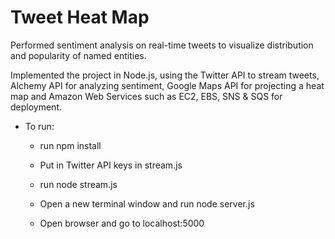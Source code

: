 # Tweet Heat Map

Performed sentiment analysis on real-time tweets to visualize distribution and popularity of named entities.

Implemented the project in Node.js, using the Twitter API to stream tweets, Alchemy API for analyzing sentiment, Google Maps API for projecting a heat map and Amazon Web Services such as EC2, EBS, SNS & SQS for deployment.

- To run:

  - run npm install

  - Put in Twitter API keys in stream.js

  - run node stream.js

  - Open a new terminal window and run node server.js

  - Open browser and go to localhost:5000
